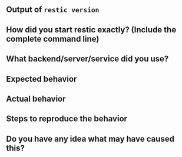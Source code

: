 <!--
NOTE: Not filling out the issue template needs a good reason, otherwise the
issue may be closed instantly! Please take the time to help us debugging the
problem by collecting information, even if it seems irrelevant to you. Thanks!
-->

## Output of `restic version`


## How did you start restic exactly? (Include the complete command line)


## What backend/server/service did you use?


## Expected behavior


## Actual behavior


## Steps to reproduce the behavior


## Do you have any idea what may have caused this?
